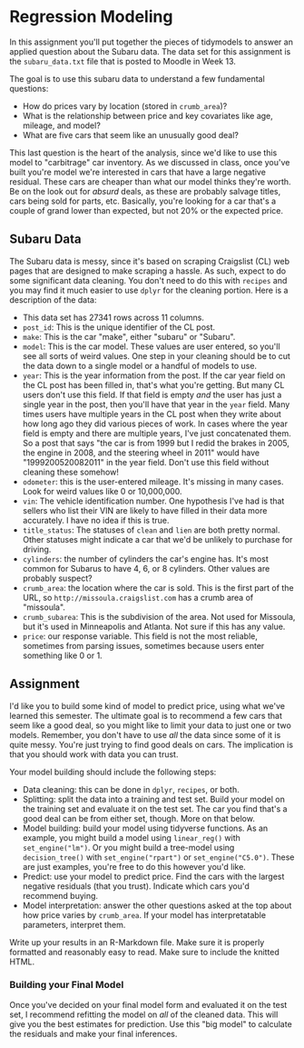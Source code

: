 # Regression Modeling

In this assignment you'll put together the pieces of tidymodels to answer an applied question about the Subaru data. The data set for this assignment is the `subaru_data.txt` file that is posted to Moodle in Week 13. 

The goal is to use this subaru data to understand a few fundamental questions:

* How do prices vary by location (stored in `crumb_area`)? 
* What is the relationship between price and key covariates like age, mileage, and model? 
* What are five cars that seem like an unusually good deal? 

This last question is the heart of the analysis, since we'd like to use this model to "carbitrage" car inventory. As we discussed in class, once you've built you're model we're interested in cars that have a large negative residual. These cars are cheaper than what our model thinks they're worth. Be on the look out for _absurd_ deals, as these are probably salvage titles, cars being sold for parts, etc. Basically, you're looking for a car that's a couple of grand lower than expected, but not 20% or the expected price. 


## Subaru Data

The Subaru data is messy, since it's based on scraping Craigslist (CL) web pages that are designed to make scraping a hassle. As such, expect to do some significant data cleaning. You don't need to do this with `recipes` and you may find it much easier to use `dplyr` for the cleaning portion. Here is a description of the data: 

* This data set has 27341 rows across 11 columns. 
* `post_id`: This is the unique identifier of the CL post. 
* `make`: This is the car "make", either "subaru" or "Subaru".
* `model`: This is the car model. These values are user entered, so you'll see all sorts of weird values. One step in your cleaning should be to cut the data down to a single model or a handful of models to use. 
* `year`: This is the year information from the post. If the car year field on the CL post has been filled in, that's what you're getting. But many CL users don't use this field. If that field is empty *and* the user has just a single year in the post, then you'll have that year in the `year` field. Many times users have multiple years in the CL post when they write about how long ago they did various pieces of work. In cases where the year field is empty and there are multiple years, I've just concatenated them. So a post that says "the car is from 1999 but I redid the brakes in 2005, the engine in 2008, and the steering wheel in 2011" would have "1999200520082011" in the year field. Don't use this field without cleaning these somehow!
* `odometer`: this is the user-entered mileage. It's missing in many cases. Look for weird values like 0 or 10,000,000. 
* `vin`: The vehicle identification number. One hypothesis I've had is that sellers who list their VIN are likely to have filled in their data more accurately. I have no idea if this is true.
* `title_status`: The statuses of `clean` and `lien` are both pretty normal. Other statuses might indicate a car that we'd be unlikely to purchase for driving. 
* `cylinders`: the number of cylinders the car's engine has. It's most common for Subarus to have 4, 6, or 8 cylinders. Other values are probably suspect?
* `crumb_area`: the location where the car is sold. This is the first part of the URL, so `http://missoula.craigslist.com` has a crumb area of "missoula". 
* `crumb_subarea`: This is the subdivision of the area. Not used for Missoula, but it's used in Minneapolis and Atlanta. Not sure if this has any value. 
* `price`: our response variable. This field is not the most reliable, sometimes from parsing issues, sometimes because users enter something like 0 or 1. 


## Assignment

I'd like you to build some kind of model to predict price, using what we've learned this semester. The ultimate goal is to recommend a few cars that seem like a good deal, so you might like to limit your data to just one or two models. Remember, you don't have to use _all_ the data since some of it is quite messy. You're just trying to find good deals on cars. The implication is that you should work with data you can trust. 

Your model building should include the following steps: 

* Data cleaning: this can be done in `dplyr`, `recipes`, or both. 
* Splitting: split the data into a training and test set. Build your model on the training set and evaluate it on the test set. The car you find that's a good deal can be from either set, though. More on that below. 
* Model building: build your model using tidyverse functions. As an example, you might build a model using `linear_reg()` with `set_engine("lm")`. Or you might build a tree-model using `decision_tree()` with `set_engine("rpart")` or `set_engine("C5.0")`. These are just examples, you're free to do this however you'd like. 
* Predict: use your model to predict price. Find the cars with the largest negative residuals (that you trust). Indicate which cars you'd recommend buying.
* Model interpretation: answer the other questions asked at the top about how price varies by `crumb_area`. If your model has interpretatable parameters, interpret them. 

Write up your results in an R-Markdown file. Make sure it is properly formatted and reasonably easy to read. Make sure to include the knitted HTML. 

### Building your Final Model

Once you've decided on your final model form and evaluated it on the test set, I recommend refitting the model on _all_ of the cleaned data. This will give you the best estimates for prediction. Use this "big model" to calculate the residuals and make your final inferences.  